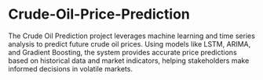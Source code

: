 # Crude-Oil-Price-Prediction
The Crude Oil Prediction project leverages machine learning and time series analysis to predict future crude oil prices. Using models like LSTM, ARIMA, and Gradient Boosting, the system provides accurate price predictions based on historical data and market indicators, helping stakeholders make informed decisions in volatile markets.
